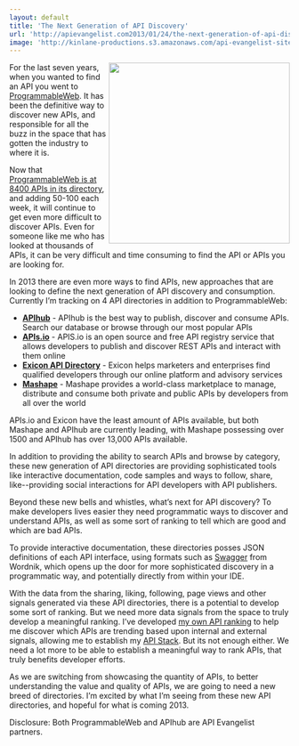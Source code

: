 ```yaml
---
layout: default
title: 'The Next Generation of API Discovery'
url: 'http://apievangelist.com2013/01/24/the-next-generation-of-api-discovery/'
image: 'http://kinlane-productions.s3.amazonaws.com/api-evangelist-site/blog/Tag-Cloud-API-Discovery.png'
---
```



<p>
     <img src="https://s3.amazonaws.com/kinlane-productions/Tag-Cloud-API-Discovery.png"  width="325" align="right" />
</p>
<p>
     For the last seven years, when you wanted to find an API you went to <a href="http://programmableweb.com">ProgrammableWeb</a>. It has been the definitive way to discover new APIs, and responsible for all the buzz in the space that has gotten the industry to where it is.
</p>
<p>
     Now that <a href="http://www.programmableweb.com/apis/directory">ProgrammableWeb is at 8400 APIs in its directory</a>, and adding 50-100 each week, it will continue to get even more difficult to discover APIs. Even for someone like me who has looked at thousands of APIs, it can be very difficult and time consuming to find the API or APIs you are looking for.
</p>
<p>
     In 2013 there are even more ways to find APIs, new approaches that are looking to define the next generation of API discovery and consumption. Currently I’m tracking on 4 API directories in addition to ProgrammableWeb:
</p>
<ul >
     <li>
          <strong><a title="APihub" href="http://www.apihub.com/">APIhub</a></strong> - APIhub is the best way to publish, discover and consume APIs. Search our database or browse through our most popular APIs
     </li>
     <li>
          <strong><a title="APIs.io" href="http://apis.io/">APIs.io</a></strong> - APIS.io is an open source and free API registry service that allows developers to publish and discover REST APIs and interact with them online
     </li>
     <li>
          <strong><a href="http://www.exiconglobal.com/api-dir/">Exicon API Directory</a></strong> - Exicon helps marketers and enterprises find qualified developers through our online platform and advisory services
     </li>
     <li>
          <strong><a title="Mashape" href="https://www.mashape.com/">Mashape</a></strong> - Mashape provides a world-class marketplace to manage, distribute and consume both private and public APIs by developers from all over the world
     </li>
</ul>
<p>
     APIs.io and Exicon have the least amount of APIs available, but both Mashape and APIhub are currently leading, with Mashape possessing over 1500 and APIhub has over 13,000 APIs available.
</p>
<p>
     In addition to providing the ability to search APIs and browse by category, these new generation of API directories are providing sophisticated tools like interactive documentation, code samples and ways to follow, share, like--providing social interactions for API developers with API publishers.
</p>
<p>
     Beyond these new bells and whistles, what’s next for API discovery? To make developers lives easier they need programmatic ways to discover and understand APIs, as well as some sort of ranking to tell which are good and which are bad APIs.
</p>
<p>
     To provide interactive documentation, these directories posses JSON definitions of each API interface, using formats such as <a title="Swagger" href="http://apievangelist.com/2011/11/09/can-swagger-deliver-a-restful-api-discovery-service/">Swagger</a> from Wordnik, which opens up the door for more sophisticated discovery in a programmatic way, and potentially directly from within your IDE.
</p>
<p>
     With the data from the sharing, liking, following, page views and other signals generated via these API directories, there is a potential to develop some sort of ranking. But we need more data signals from the space to truly develop a meaningful ranking. I’ve developed <a title="API Ranking" href="http://theapistack.com/ranking.html">my own API ranking</a> to help me discover which APIs are trending based upon internal and external signals, allowing me to establish my <a href="http://apistack.com">API Stack</a>. But its not enough either. We need a lot more to be able to establish a meaningful way to rank APIs, that truly benefits developer efforts.
</p>
<p>
     As we are switching from showcasing the quantity of APIs, to better understanding the value and quality of APIs, we are going to need a new breed of directories. I’m excited by what I’m seeing from these new API directories, and hopeful for what is coming 2013.
</p>
<p>
     Disclosure: Both ProgrammableWeb and APIhub are API Evangelist partners.
</p>
